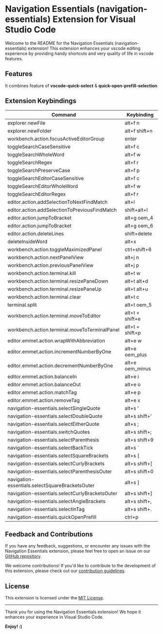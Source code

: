# Navigation Essentials (navigation-essentials) Extension for Visual Studio Code

Welcome to the README for the Navigation Essentials (navigation-essentials) extension! This extension enhances your vscode editing experience by providing handy shortcuts and very quality of life in vscode features.

## Features

It combines feature of **vscode-quick-select** & **quick-open-prefill-selection**

## Extension Keybindings

| Command                                         | Keybinding      |
| ----------------------------------------------- | --------------- |
| explorer.newFile                                | alt+f n         |
| explorer.newFolder                              | alt+f shift+n   |
| workbench.action.focusActiveEditorGroup         | enter           |
| toggleSearchCaseSensitive                       | alt+f c         |
| toggleSearchWholeWord                           | alt+f w         |
| toggleSearchRegex                               | alt+f r         |
| toggleSearchPreserveCase                        | alt+f p         |
| toggleSearchEditorCaseSensitive                 | alt+f c         |
| toggleSearchEditorWholeWord                     | alt+f w         |
| toggleSearchEditorRegex                         | alt+f r         |
| editor.action.addSelectionToNextFindMatch       | alt+l           |
| editor.action.addSelectionToPreviousFindMatch   | shift+alt+l     |
| editor.action.jumpToBracket                     | alt+g oem_4     |
| editor.action.jumpToBracket                     | alt+g oem_6     |
| editor.action.deleteLines                       | shift+delete    |
| deleteInsideWord                                | alt+x           |
| workbench.action.toggleMaximizedPanel           | ctrl+shift+6    |
| workbench.action.nextPanelView                  | alt+j n         |
| workbench.action.previousPanelView              | alt+j p         |
| workbench.action.terminal.kill                  | alt+t w         |
| workbench.action.terminal.resizePaneDown        | alt+t alt+d     |
| workbench.action.terminal.resizePaneUp          | alt+t alt+u     |
| workbench.action.terminal.clear                 | alt+t c         |
| terminal.split                                  | alt+t oem_5     |
| workbench.action.terminal.moveToEditor          | alt+t + shift+e |
| workbench.action.terminal.moveToTerminalPanel   | alt+t + shift+p |
| editor.emmet.action.wrapWithAbbreviation        | alt+e w         |
| editor.emmet.action.incrementNumberByOne        | alt+e oem_plus  |
| editor.emmet.action.decrementNumberByOne        | alt+e oem_minus |
| editor.emmet.action.balanceIn                   | alt+e i         |
| editor.emmet.action.balanceOut                  | alt+e o         |
| editor.emmet.action.matchTag                    | alt+e p         |
| editor.emmet.action.removeTag                   | alt+e x         |
| navigation-essentials.selectSingleQuote         | alt+s '         |
| navigation-essentials.selectDoubleQuote         | alt+s shift+'   |
| navigation-essentials.selectEitherQuote         | alt+s ;         |
| navigation-essentials.switchQuotes              | alt+s shift+;   |
| navigation-essentials.selectParenthesis         | alt+s shift+9   |
| navigation-essentials.selectBackTick            | alt+s `         |
| navigation-essentials.selectSquareBrackets      | alt+s [         |
| navigation-essentials.selectCurlyBrackets       | alt+s shift+[   |
| navigation-essentials.selectParenthesisOuter    | alt+s shift+0   |
| navigation-essentials.selectSquareBracketsOuter | alt+s ]         |
| navigation-essentials.selectCurlyBracketsOuter  | alt+s shift+]   |
| navigation-essentials.selectAngleBrackets       | alt+s shift+,   |
| navigation-essentials.selectInTag               | alt+s shift+.   |
| navigation-essentials.quickOpenPrefill          | ctrl+p          |


## Feedback and Contributions

If you have any feedback, suggestions, or encounter any issues with the Navigation Essentials extension, please feel free to open an issue on our [GitHub repository](https://github.com/jagrutgala/vscode-navigation-essential).

We welcome contributions! If you'd like to contribute to the development of this extension, please check out our [contribution guidelines](https://github.com/jagrutgala/vscode-navigation-essential/blob/main/CONTRIBUTING.md).

## License

This extension is licensed under the [MIT License](https://github.com/jagrutgala/vscode-navigation-essential/blob/main/LICENSE.md).

---

Thank you for using the Navigation Essentials extension! We hope it enhances your experience in Visual Studio Code.

**Enjoy! :)**
